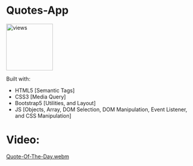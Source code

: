 # Quotes-App
<a href="https://github.com/minakadis"><img alt="views" title="Github views" src="https://komarev.com/ghpvc/?username=minakadis&style=flat-square" width="125"/></a>


Built with:
- HTML5 [Semantic Tags]
- CSS3 [Media Query]
- Bootstrap5 [Utilities, and Layout]
- JS [Objects, Array, DOM Selection, DOM Manipulation, Event Listener, and CSS Manipulation]

# Video:



[Quote-Of-The-Day.webm](https://github.com/MinaKadis/Quotes-App/assets/18472725/8712349f-2a9e-4526-b5e0-aad03a18bab1)


